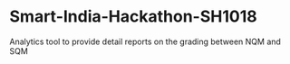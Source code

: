 # Smart-India-Hackathon-SH1018
Analytics tool to provide detail  reports on the grading between NQM and SQM
